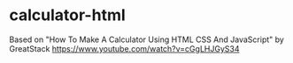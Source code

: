 # calculator-html
Based on "How To Make A Calculator Using HTML CSS And JavaScript" by GreatStack
https://www.youtube.com/watch?v=cGgLHJGyS34